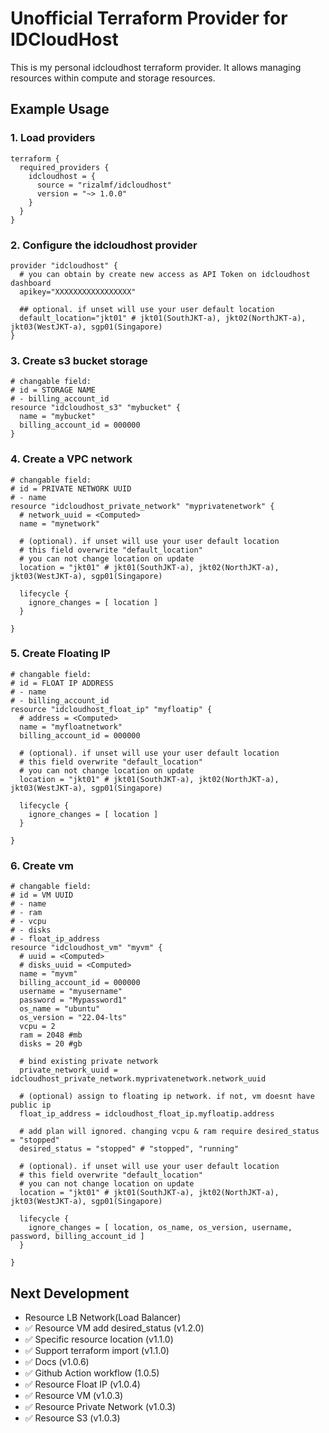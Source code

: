 # Unofficial Terraform Provider for IDCloudHost

This is my personal idcloudhost terraform provider. It allows managing resources within compute and storage resources.


## Example Usage
### 1. Load providers
```hcl
terraform {
  required_providers {
    idcloudhost = {
      source = "rizalmf/idcloudhost"
      version = "~> 1.0.0"
    }
  }
}
```

### 2. Configure the idcloudhost provider
```hcl
provider "idcloudhost" {
  # you can obtain by create new access as API Token on idcloudhost dashboard
  apikey="XXXXXXXXXXXXXXXXX"

  ## optional. if unset will use your user default location 
  default_location="jkt01" # jkt01(SouthJKT-a), jkt02(NorthJKT-a), jkt03(WestJKT-a), sgp01(Singapore)
}
```

### 3. Create s3 bucket storage
```hcl
# changable field:
# id = STORAGE NAME
# - billing_account_id
resource "idcloudhost_s3" "mybucket" {
  name = "mybucket"
  billing_account_id = 000000
}
```

### 4. Create a VPC network
```hcl
# changable field:
# id = PRIVATE NETWORK UUID
# - name
resource "idcloudhost_private_network" "myprivatenetwork" {
  # network_uuid = <Computed>
  name = "mynetwork"

  # (optional). if unset will use your user default location 
  # this field overwrite "default_location"
  # you can not change location on update
  location = "jkt01" # jkt01(SouthJKT-a), jkt02(NorthJKT-a), jkt03(WestJKT-a), sgp01(Singapore)
  
  lifecycle {
    ignore_changes = [ location ]
  }

}
```

### 5. Create Floating IP
```hcl
# changable field:
# id = FLOAT IP ADDRESS
# - name
# - billing_account_id
resource "idcloudhost_float_ip" "myfloatip" {
  # address = <Computed>
  name = "myfloatnetwork"
  billing_account_id = 000000

  # (optional). if unset will use your user default location 
  # this field overwrite "default_location"
  # you can not change location on update
  location = "jkt01" # jkt01(SouthJKT-a), jkt02(NorthJKT-a), jkt03(WestJKT-a), sgp01(Singapore)
  
  lifecycle {
    ignore_changes = [ location ]
  }

}
```

### 6. Create vm
```hcl
# changable field:
# id = VM UUID
# - name
# - ram
# - vcpu
# - disks
# - float_ip_address
resource "idcloudhost_vm" "myvm" {
  # uuid = <Computed>
  # disks_uuid = <Computed>
  name = "myvm"
  billing_account_id = 000000
  username = "myusername"
  password = "Mypassword1"
  os_name = "ubuntu"
  os_version = "22.04-lts"
  vcpu = 2
  ram = 2048 #mb
  disks = 20 #gb

  # bind existing private network
  private_network_uuid = idcloudhost_private_network.myprivatenetwork.network_uuid 
  
  # (optional) assign to floating ip network. if not, vm doesnt have public ip
  float_ip_address = idcloudhost_float_ip.myfloatip.address

  # add plan will ignored. changing vcpu & ram require desired_status = "stopped"
  desired_status = "stopped" # "stopped", "running"
  
  # (optional). if unset will use your user default location 
  # this field overwrite "default_location"
  # you can not change location on update
  location = "jkt01" # jkt01(SouthJKT-a), jkt02(NorthJKT-a), jkt03(WestJKT-a), sgp01(Singapore)
  
  lifecycle {
    ignore_changes = [ location, os_name, os_version, username, password, billing_account_id ]
  }

}
```


## Next Development
- Resource LB Network(Load Balancer)
- ✅ Resource VM add desired_status (v1.2.0)
- ✅ Specific resource location (v1.1.0)
- ✅ Support terraform import (v1.1.0)
- ✅ Docs (v1.0.6)
- ✅ Github Action workflow (1.0.5)
- ✅ Resource Float IP (v1.0.4)
- ✅ Resource VM (v1.0.3)
- ✅ Resource Private Network (v1.0.3)
- ✅ Resource S3 (v1.0.3)